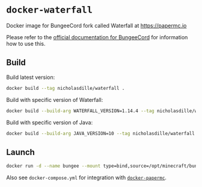 # `docker-waterfall`

Docker image for BungeeCord fork called Waterfall at https://papermc.io

Please refer to the [official documentation for BungeeCord](https://www.spigotmc.org/wiki/bungeecord-configuration-guide/) for information how to use this.

## Build

Build latest version:

```bash
docker build --tag nicholasdille/waterfall .
```

Build with specific version of Waterfall:

```bash
docker build --build-arg WATERFALL_VERSION=1.14.4 --tag nicholasdille/waterfall .
```

Build with specific version of Java:

```bash
docker build --build-arg JAVA_VERSION=10 --tag nicholasdille/waterfall .
```

## Launch

```bash
docker run -d --name bungee --mount type=bind,source=/opt/minecraft/bungee,target=/var/opt/waterfall -p 25565:25565 nicholasdille/waterfall
```

Also see `docker-compose.yml` for integration with [`docker-papermc`](https://github.com/nicholasdille/docker-papermc/).
